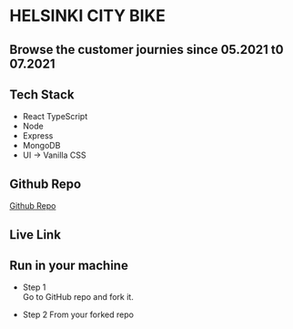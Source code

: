 # HELSINKI CITY BIKE

## Browse the customer journies since 05.2021 t0 07.2021

## Tech Stack

- React TypeScript
- Node
- Express
- MongoDB
- UI -> Vanilla CSS

## Github Repo

<a href="https://www.github.com/kcvijay/solita-citybike-app" target="_blank">Github Repo</a>

## Live Link

## Run in your machine

- Step 1  
  Go to GitHub repo and fork it.

- Step 2
  From your forked repo

```

```
